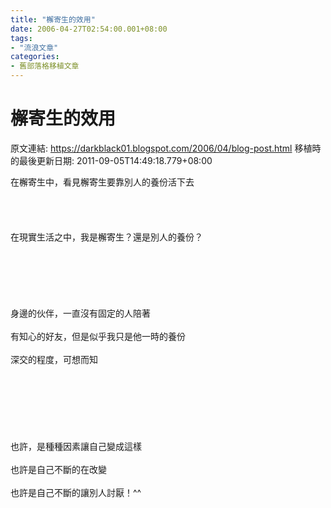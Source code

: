 ```yaml
---
title: "檞寄生的效用"
date: 2006-04-27T02:54:00.001+08:00
tags: 
- "流浪文章"
categories:
- 舊部落格移植文章
---
```


# 檞寄生的效用

原文連結: https://darkblack01.blogspot.com/2006/04/blog-post.html
移植時的最後更新日期: 2011-09-05T14:49:18.779+08:00

在檞寄生中，看見檞寄生要靠別人的養份活下去<br /><br /><br /><br /><br />在現實生活之中，我是檞寄生？還是別人的養份？<br /><br /><br /><br /><br /><br /><br />身邊的伙伴，一直沒有固定的人陪著<br /><br />有知心的好友，但是似乎我只是他一時的養份<br /><br />深交的程度，可想而知<br /><br /><a name='more'></a><br /><br /><br /><br /><br /><br />也許，是種種因素讓自己變成這樣<br /><br />也許是自己不斷的在改變<br /><br />也許是自己不斷的讓別人討厭！^^
